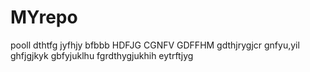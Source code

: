 # MYrepo
pooll
dthtfg
jyfhjy
bfbbb
HDFJG
CGNFV
GDFFHM
gdthjrygjcr
gnfyu,yil
ghfjgjkyk
gbfyjuklhu
fgrdthygjukhih
eytrftjyg
